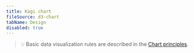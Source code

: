 ```yaml
---
title: Kagi chart
fileSource: d3-chart
tabName: Design
disabled: true
---
```


> 💡 Basic data visualization rules are described in the [Chart principles](/data-display/chart/).
